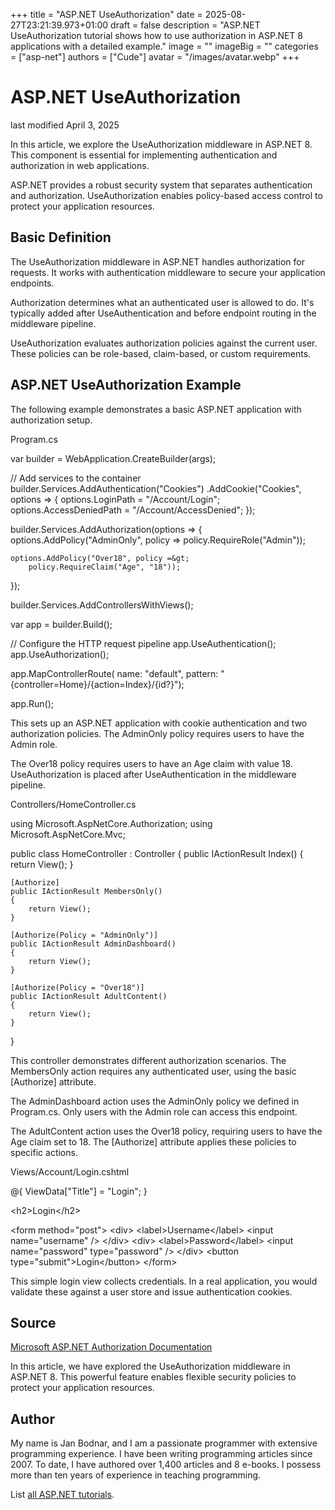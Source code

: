 +++
title = "ASP.NET UseAuthorization"
date = 2025-08-27T23:21:39.973+01:00
draft = false
description = "ASP.NET UseAuthorization tutorial shows how to use authorization in ASP.NET 8 applications with a detailed example."
image = ""
imageBig = ""
categories = ["asp-net"]
authors = ["Cude"]
avatar = "/images/avatar.webp"
+++

# ASP.NET UseAuthorization

last modified April 3, 2025

In this article, we explore the UseAuthorization middleware in ASP.NET 8. This
component is essential for implementing authentication and authorization in web
applications.

ASP.NET provides a robust security system that separates authentication and
authorization. UseAuthorization enables policy-based access control to protect
your application resources.

## Basic Definition

The UseAuthorization middleware in ASP.NET handles authorization for requests.
It works with authentication middleware to secure your application endpoints.

Authorization determines what an authenticated user is allowed to do. It's
typically added after UseAuthentication and before endpoint routing in the
middleware pipeline.

UseAuthorization evaluates authorization policies against the current user.
These policies can be role-based, claim-based, or custom requirements.

## ASP.NET UseAuthorization Example

The following example demonstrates a basic ASP.NET application with
authorization setup.

Program.cs
  

var builder = WebApplication.CreateBuilder(args);

// Add services to the container
builder.Services.AddAuthentication("Cookies")
    .AddCookie("Cookies", options =&gt;
    {
        options.LoginPath = "/Account/Login";
        options.AccessDeniedPath = "/Account/AccessDenied";
    });

builder.Services.AddAuthorization(options =&gt;
{
    options.AddPolicy("AdminOnly", policy =&gt; 
        policy.RequireRole("Admin"));
        
    options.AddPolicy("Over18", policy =&gt; 
        policy.RequireClaim("Age", "18"));
});

builder.Services.AddControllersWithViews();

var app = builder.Build();

// Configure the HTTP request pipeline
app.UseAuthentication();
app.UseAuthorization();

app.MapControllerRoute(
    name: "default",
    pattern: "{controller=Home}/{action=Index}/{id?}");

app.Run();

This sets up an ASP.NET application with cookie authentication and two
authorization policies. The AdminOnly policy requires users to have the
Admin role.

The Over18 policy requires users to have an Age claim with value 18.
UseAuthorization is placed after UseAuthentication in the middleware pipeline.

Controllers/HomeController.cs
  

using Microsoft.AspNetCore.Authorization;
using Microsoft.AspNetCore.Mvc;

public class HomeController : Controller
{
    public IActionResult Index()
    {
        return View();
    }

    [Authorize]
    public IActionResult MembersOnly()
    {
        return View();
    }

    [Authorize(Policy = "AdminOnly")]
    public IActionResult AdminDashboard()
    {
        return View();
    }

    [Authorize(Policy = "Over18")]
    public IActionResult AdultContent()
    {
        return View();
    }
}

This controller demonstrates different authorization scenarios. The MembersOnly
action requires any authenticated user, using the basic [Authorize] attribute.

The AdminDashboard action uses the AdminOnly policy we defined in Program.cs.
Only users with the Admin role can access this endpoint.

The AdultContent action uses the Over18 policy, requiring users to have the
Age claim set to 18. The [Authorize] attribute applies these policies to
specific actions.

Views/Account/Login.cshtml
  

@{
    ViewData["Title"] = "Login";
}

&lt;h2&gt;Login&lt;/h2&gt;

&lt;form method="post"&gt;
    &lt;div&gt;
        &lt;label&gt;Username&lt;/label&gt;
        &lt;input name="username" /&gt;
    &lt;/div&gt;
    &lt;div&gt;
        &lt;label&gt;Password&lt;/label&gt;
        &lt;input name="password" type="password" /&gt;
    &lt;/div&gt;
    &lt;button type="submit"&gt;Login&lt;/button&gt;
&lt;/form&gt;

This simple login view collects credentials. In a real application, you would
validate these against a user store and issue authentication cookies.

## Source

[Microsoft ASP.NET Authorization Documentation](https://learn.microsoft.com/en-us/aspnet/core/security/authorization/introduction?view=aspnetcore-8.0)

In this article, we have explored the UseAuthorization middleware in ASP.NET 8.
This powerful feature enables flexible security policies to protect your
application resources.

## Author

My name is Jan Bodnar, and I am a passionate programmer with extensive
programming experience. I have been writing programming articles since 2007.
To date, I have authored over 1,400 articles and 8 e-books. I possess more
than ten years of experience in teaching programming.

List [all ASP.NET tutorials](/all/#asp-net).